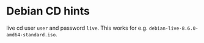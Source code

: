 Debian CD hints
===

live cd user `user` and password `live`. This works
for e.g. `debian-live-8.6.0-amd64-standard.iso`.
